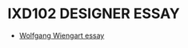 IXD102 DESIGNER ESSAY
======================================

- [Wolfgang Wiengart essay](https://elliethompson.github.io/designer_essay/wolfgang.html)

